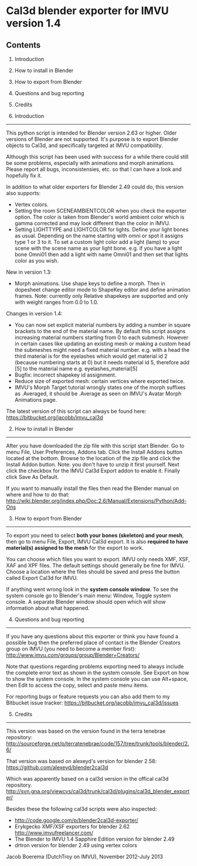Cal3d blender exporter for IMVU version 1.4
===========================================

Contents
--------
1. Introduction
2. How to install in Blender
3. How to export from Blender
4. Questions and bug reporting
5. Credits


1. Introduction
---------------
This python script is intended for Blender version 2.63 or higher.
Older versions of Blender are not supported.
It's purpose is to export Blender objects to Cal3d, and specifically
targeted at IMVU compatibility.

Although this script has been used with success for a while there
could still be some problems, especially with animations and morph
animations. Please report all bugs, inconsistensies, etc. so that 
I can have a look and hopefully fix it.

In addition to what older exporters for Blender 2.49 could do, this
version also supports:

* Vertex colors.
* Setting the room SCENEAMBIENTCOLOR when you check the exporter option.
  The color is taken from Blender's world ambient color which is gamma 
  corrected and may look different than the color in IMVU.
* Setting LIGHTTYPE and LIGHTCOLOR for lights. Define your light bones
  as usual. Depending on the name starting with omni or spot it assigns
  type 1 or 3 to it. To set a custom light color add a light (lamp) to
  your scene with the scene name as your light bone.
  e.g. if you have a light bone Omni01 then add a light with name Omni01
  and then set that lights color as you wish.

New in version 1.3:

* Morph animations. Use shape keys to define a morph. Then in dopesheet
  change editor mode to ShapeKey editor and define animation frames.
  Note: currently only Relative shapekeys are supported and only with
  weight ranges from 0.0 to 1.0.

Changes in version 1.4:
* You can now set explicit material numbers by adding a number in
  square brackets to the end of the material name. By default this
  script assigns increasing material numbers starting from 0 to each
  submesh. However in certain cases like updating an existing mesh or
  making a custom head the submeshes might need a fixed material
  number. e.g. with a head the third material is for the eyelashes which
  would get material id 2 (because numbering starts at 0) but it needs 
  material id 5, therefore add [5] to the material name
  e.g. eyelashes_material[5]
* Bugfix: incorrect shapekey id assignment.
* Reduce size of exported mesh: certain vertices where exported twice.
* IMVU's Morph Target tutorial wrongly states one of the morph suffixes
  as .Averaged, it should be .Average as seen on IMVU's Avatar Morph 
  Animations page.

The latest version of this script can always be found here:
https://bitbucket.org/jacobb/imvu_cal3d


2. How to install in Blender
----------------------------
After you have downloaded the zip file with this script start Blender.
Go to menu File, User Preferences, Addons tab.
Click the Install Addons button located at the bottom.
Browse to the location of the zip file and click the Install Addon button.
Note: you don't have to unzip it first yourself.
Next click the checkbox for the IMVU Cal3d Export addon to enable it.
Finally click Save As Default.

If you want to manually install the files then read the Blender manual
on where and how to do that:
http://wiki.blender.org/index.php/Doc:2.6/Manual/Extensions/Python/Add-Ons


3. How to export from Blender
-----------------------------
To export you need to select **both your bones (skeleton) and your mesh**,
then go to menu File, Export, IMVU Cal3d export. It is also **required to 
have material(s) assigned to the mesh** for the export to work.

You can choose which files you want to export. IMVU only needs
XMF, XSF, XAF and XPF files. The default settings should generally be fine for IMVU.
Choose a location where the files should be saved and press the button
called Export Cal3d for IMVU.

If anything went wrong look in the **system console window**. To see the system
console go to Blender's main menu: Window, Toggle system console. A separate
Blender window should open which will show information about what happened.


4. Questions and bug reporting
------------------------------
If you have any questions about this exporter or think you have found a
possible bug then the preferred place of contact is the Blender Creators 
group on IMVU (you need to become a member first):
http://www.imvu.com/groups/group/Blender+Creators/

Note that questions regarding problems exporting need to always include
the complete error text as shown in the system console. See Export on
how to show the system console. In the system console you can use
Alt+space, then Edit to access the copy, select and paste menu items.

For reporting bugs or feature requests you can also add them to my Bitbucket
issue tracker:
https://bitbucket.org/jacobb/imvu_cal3d/issues


5. Credits
----------
This version was based on the version found in the terra tenebrae repository:
http://sourceforge.net/p/terratenebrae/code/157/tree/trunk/tools/blender/2.6/

That version was based on alexeyd's version for blender 2.58:
https://github.com/alexeyd/blender2cal3d

Which was apparently based on a cal3d version in the offical cal3d repository.
http://svn.gna.org/viewcvs/cal3d/trunk/cal3d/plugins/cal3d_blender_exporter/

Besides these the following cal3d scripts were also inspected:
* http://code.google.com/p/blender2cal3d-exporter/
* Erykgecko XMF/XSF exporters for blender 2.62 http://www.imvufreelancer.com/
* The Blender to IMVU 1.4 Sapphire Edition version for blender 2.49
* drtron version for blender 2.49 using vertex colors


Jacob Boerema (DutchTroy on IMVU), November 2012-July 2013

